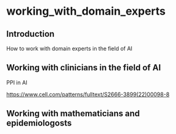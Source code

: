 # working_with_domain_experts

## Introduction

How to work with domain experts in the field of AI


## Working with clinicians in the field of AI

PPI in AI

https://www.cell.com/patterns/fulltext/S2666-3899(22)00098-8

## Working with mathematicians and epidemiologosts


